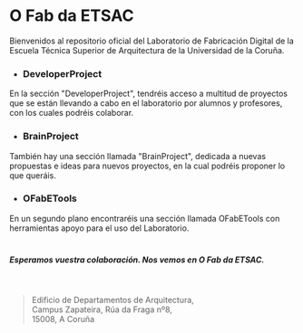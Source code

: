 # O Fab da ETSAC

Bienvenidos al repositorio oficial del Laboratorio de Fabricación Digital de la Escuela Técnica Superior de Arquitectura de la Universidad de la Coruña. 

+ <h3>DeveloperProject</h3>
En la sección "DeveloperProject", tendréis acceso a multitud de proyectos que se están llevando a cabo en el laboratorio por alumnos y profesores, con los cuales podréis colaborar. 

+ <h3>BrainProject</h3>
También hay una sección llamada "BrainProject", dedicada a nuevas propuestas e ideas para nuevos proyectos, en la cual podréis proponer lo que queráis.

+ <h3>OFabETools</h3>
En un segundo plano encontraréis una sección llamada OFabETools con herramientas apoyo para el uso del Laboratorio.

# <h5> Esperamos vuestra colaboración. Nos vemos en O Fab da ETSAC. </h5>
<br>


 > Edificio de Departamentos de Arquitectura, <br>
 > Campus Zapateira, Rúa da Fraga nº8, <br>
 > 15008, A Coruña
